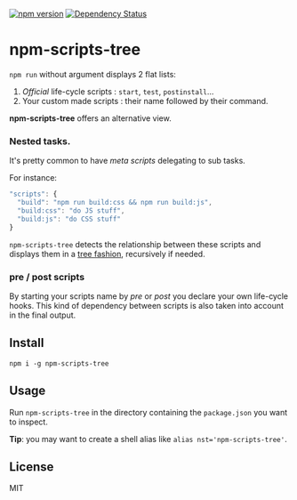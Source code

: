 [![npm version](https://badge.fury.io/js/npm-scripts-tree.svg)](http://badge.fury.io/js/npm-scripts-tree)
[![Dependency Status](https://david-dm.org/byteclubfr/npm-scripts-tree.png)](https://david-dm.org/byteclubfr/npm-scripts-tree)

# npm-scripts-tree

`npm run` without argument displays 2 flat lists:

  1. *Official* life-cycle scripts : `start`, `test`, `postinstall`…
  2. Your custom made scripts : their name followed by their command.

**npm-scripts-tree** offers an alternative view.

### Nested tasks.

It's pretty common to have *meta scripts* delegating to sub tasks.

For instance:

```js
"scripts": {
  "build": "npm run build:css && npm run build:js",
  "build:css": "do JS stuff",
  "build:js": "do CSS stuff"
}
```

`npm-scripts-tree` detects the relationship between these scripts and displays them in a [tree fashion](https://github.com/substack/node-archy), recursively if needed.

### pre / post scripts

By starting your scripts name by *pre* or *post* you declare your own life-cycle hooks. This kind of dependency between scripts is also taken into account in the final output.

## Install

`npm i -g npm-scripts-tree`

## Usage

Run `npm-scripts-tree` in the directory containing the `package.json` you want to inspect.

**Tip**: you may want to create a shell alias like `alias nst='npm-scripts-tree'`.

## License

MIT
